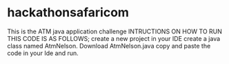 # hackathonsafaricom
This is the  ATM java application challenge
INTRUCTIONS ON HOW TO RUN THIS CODE IS AS FOLLOWS;
create a new project in your IDE
create a java class named AtmNelson.
Download AtmNelson.java
copy and paste the code in your Ide and run.
